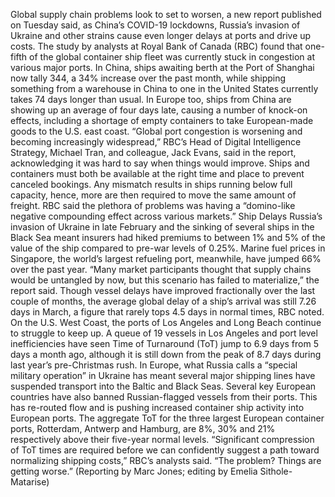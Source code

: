 Global supply chain problems look to set to worsen, a new report published on Tuesday said, as China’s COVID-19 lockdowns, Russia’s invasion of Ukraine and other strains cause even longer delays at ports and drive up costs.
The study by analysts at Royal Bank of Canada (RBC) found that one-fifth of the global container ship fleet was currently stuck in congestion at various major ports.
In China, ships awaiting berth at the Port of Shanghai now tally 344, a 34% increase over the past month, while shipping something from a warehouse in China to one in the United States currently takes 74 days longer than usual.
In Europe too, ships from China are showing up an average of four days late, causing a number of knock-on effects, including a shortage of empty containers to take European-made goods to the U.S. east coast.
“Global port congestion is worsening and becoming increasingly widespread,” RBC’s Head of Digital Intelligence Strategy, Michael Tran, and colleague, Jack Evans, said in the report, acknowledging it was hard to say when things would improve.
Ships and containers must both be available at the right time and place to prevent canceled bookings. Any mismatch results in ships running below full capacity, hence, more are then required to move the same amount of freight.
RBC said the plethora of problems was having a “domino-like negative compounding effect across various markets.”
Ship Delays
Russia’s invasion of Ukraine in late February and the sinking of several ships in the Black Sea meant insurers had hiked premiums to between 1% and 5% of the value of the ship compared to pre-war levels of 0.25%.
Marine fuel prices in Singapore, the world’s largest refueling port, meanwhile, have jumped 66% over the past year.
“Many market participants thought that supply chains would be untangled by now, but this scenario has failed to materialize,” the report said.
Though vessel delays have improved fractionally over the last couple of months, the average global delay of a ship’s arrival was still 7.26 days in March, a figure that rarely tops 4.5 days in normal times, RBC noted.
On the U.S. West Coast, the ports of Los Angeles and Long Beach continue to struggle to keep up.
A queue of 19 vessels in Los Angeles and port level inefficiencies have seen Time of Turnaround (ToT) jump to 6.9 days from 5 days a month ago, although it is still down from the peak of 8.7 days during last year’s pre-Christmas rush.
In Europe, what Russia calls a “special military operation” in Ukraine has meant several major shipping lines have suspended transport into the Baltic and Black Seas.
Several key European countries have also banned Russian-flagged vessels from their ports. This has re-routed flow and is pushing increased container ship activity into European ports.
The aggregate ToT for the three largest European container ports, Rotterdam, Antwerp and Hamburg, are 8%, 30% and 21% respectively above their five-year normal levels.
“Significant compression of ToT times are required before we can confidently suggest a path toward normalizing shipping costs,” RBC’s analysts said. “The problem? Things are getting worse.”
(Reporting by Marc Jones; editing by Emelia Sithole-Matarise)